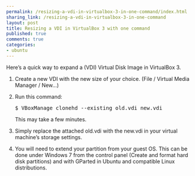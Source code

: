 ```yaml
---
permalink: /resizing-a-vdi-in-virtualbox-3-in-one-command/index.html
sharing_link: /resizing-a-vdi-in-virtualbox-3-in-one-command
layout: post
title: Resizing a VDI in VirtualBox 3 with one command
published: true
comments: true
categories:
- ubuntu
---
```

<p>Here&rsquo;s a quick way to expand a (VDI) Virtual Disk Image in VirtualBox 3.</p>

<ol>
<li>Create a new VDI with the new size of your choice. (File / Virtual
Media Manager / New&hellip;)</li>
<li><p>Run this command:</p>

<div class="CodeRay">
  <div class="code"><pre>$ VBoxManage clonehd --existing old.vdi new.vdi</pre></div>
</div>


<p> This may take a few minutes.</p></li>
<li><p>Simply replace the attached old.vdi with the new.vdi in your virtual machine&rsquo;s storage settings.</p></li>
<li>You will need to extend your partition from your guest OS. This can be done under Windows 7 from the control panel (Create and format hard disk partitions) and with GParted in Ubuntu and compatible Linux distributions.</li>
</ol>
